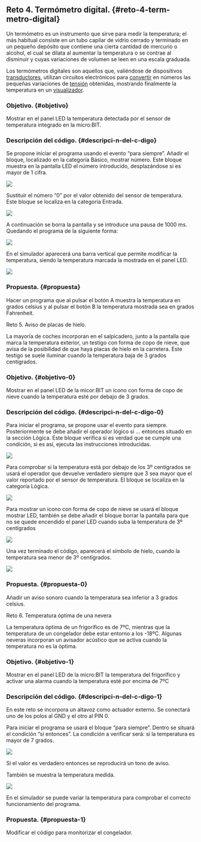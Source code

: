 ## Reto 4\. Termómetro digital.   {#reto-4-term-metro-digital}

Un termómetro es un instrumento que sirve para medir la temperatura; el más habitual consiste en un tubo capilar de vidrio cerrado y terminado en un pequeño depósito que contiene una cierta cantidad de mercurio o alcohol, el cual se dilata al aumentar la temperatura o se contrae al disminuir y cuyas variaciones de volumen se leen en una escala graduada.

Los termómetros digitales son aquellos que, valiéndose de dispositivos [transductores](https://www.google.com/url?q=https://es.wikipedia.org/wiki/Transductor&sa=D&ust=1540996277397000), utilizan circuitos electrónicos para [convertir](https://www.google.com/url?q=https://es.wikipedia.org/wiki/Conversor_anal%25C3%25B3gico-digital&sa=D&ust=1540996277398000) en números las pequeñas variaciones de [tensión](https://www.google.com/url?q=https://es.wikipedia.org/wiki/Tensi%25C3%25B3n_(electricidad)&sa=D&ust=1540996277398000) obtenidas, mostrando finalmente la temperatura en un [visualizador](https://www.google.com/url?q=https://es.wikipedia.org/wiki/Visualizador&sa=D&ust=1540996277399000).

### Objetivo. {#objetivo}

Mostrar en el panel LED la temperatura detectada por el sensor de temperatura integrado en la micro:BIT.

### Descripción del código. {#descripci-n-del-c-digo}

Se propone iniciar el programa usando el evento “para siempre”. Añadir el bloque, localizado en la categoría Básico, mostrar número. Este bloque muestra en la pantalla LED el número introducido, desplazándose si es mayor de 1 cifra.

![](images/image22.png)

Sustituir el número “0” por el valor obtenido del sensor de temperatura. Este bloque se localiza en la categoría Entrada. 

![](images/image23.png)

A continuación se borra la pantalla y se introduce una pausa de 1000 ms. Quedando el programa de la siguiente forma:

![](images/image24.png)

En el simulador aparecerá una barra vertical que permite modificar la temperatura, siendo la temperatura marcada la mostrada en el panel LED.

![](images/image25.png)

### Propuesta. {#propuesta}

Hacer un programa que al pulsar el botón A muestra la temperatura en grados celsius y al pulsar el botón B la temperatura mostrada sea en grados Fahrenheit.

Reto 5\. Aviso de placas de hielo.

La mayoría de coches incorporan en el salpicadero, junto a la pantalla que marca la temperatura exterior, un testigo con forma de copo de nieve, que avisa de la posibilidad de que haya placas de hielo en la carretera. Este testigo se suele iluminar cuando la temperatura baja de 3 grados centígrados.

### Objetivo. {#objetivo-0}

Mostrar en el panel LED de la micor:BIT un icono con forma de copo de nieve cuando la temperatura esté por debajo de 3 grados.

### Descripción del código. {#descripci-n-del-c-digo-0}

Para iniciar el programa, se propone usar el evento para siempre. Posteriormente se debe añadir el operador lógico si … entonces situado en la sección Lógica. Este bloque verifica si es verdad que se cumple una condición, si es así, ejecuta las instrucciones introducidas.

![](images/image26.png)

Para comprobar si la temperatura está por debajo de los 3º centígrados se usará el operador que devuelve verdadero siempre que 3 sea mayor que el valor reportado por el sensor de temperatura. El bloque se localiza en la categoría Lógica.

![](images/image27.png)

Para mostrar un icono con forma de copo de nieve se usará el bloque mostrar LED, también se debe añadir el bloque borrar la pantalla para que no se quede encendido el panel LED cuando suba la temperatura de 3º centígrados

![](images/image28.png)

Una vez terminado el código, aparecerá el símbolo de hielo, cuando la temperatura sea menor de 3º centígrados.

![](images/image29.png)

### Propuesta. {#propuesta-0}

Añadir un aviso sonoro cuando la temperatura sea inferior a 3 grados celsius.

Reto 6\. Temperatura óptima de una nevera

La temperatura óptima de un frigorífico es de 7ºC, mientras que la temperatura de un congelador debe estar entorno a los -18ºC. Algunas neveras incorporan un avisador acústico que se activa cuando la temperatura no es la óptima.

### Objetivo. {#objetivo-1}

Mostrar en el panel LED de la micro:BIT la temperatura del frigorífico y activar una alarma cuando la temperatura esté por encima de 7ºC

### Descripción del código. {#descripci-n-del-c-digo-1}

En este reto se incorpora un altavoz como actuador externo. Se conectará uno de los polos al GND y el otro al PIN 0.

Para iniciar el programa se usará el bloque “para siempre”. Dentro se situará el condición “si entonces”. La condición a verificar será: si la temperatura es mayor de 7 grados.

![](images/image30.png)

Si el valor es verdadero entonces se reproducirá un tono de aviso.

También se muestra la temperatura medida.

![](images/image31.png)

En el simulador se puede variar la temperatura para comprobar el correcto funcionamiento del programa.

### Propuesta. {#propuesta-1}

Modificar el código para monitorizar el congelador.